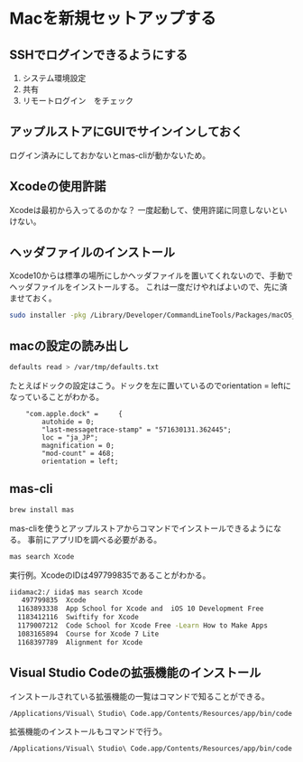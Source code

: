 # Macを新規セットアップする

## SSHでログインできるようにする

1. システム環境設定
1. 共有
1. リモートログイン　をチェック

## アップルストアにGUIでサインインしておく

ログイン済みにしておかないとmas-cliが動かないため。

## Xcodeの使用許諾

Xcodeは最初から入ってるのかな？
一度起動して、使用許諾に同意しないといけない。

## ヘッダファイルのインストール

Xcode10からは標準の場所にしかヘッダファイルを置いてくれないので、手動でヘッダファイルをインストールする。
これは一度だけやればよいので、先に済ませておく。

```bash
sudo installer -pkg /Library/Developer/CommandLineTools/Packages/macOS_SDK_headers_for_macOS_10.14.pkg -target /
```

## macの設定の読み出し

```bash
defaults read > /var/tmp/defaults.txt
```

たとえばドックの設定はこう。ドックを左に置いているのでorientation = leftになっていることがわかる。

```text
    "com.apple.dock" =     {
        autohide = 0;
        "last-messagetrace-stamp" = "571630131.362445";
        loc = "ja_JP";
        magnification = 0;
        "mod-count" = 468;
        orientation = left;
```

## mas-cli

```bash
brew install mas
```

mas-cliを使うとアップルストアからコマンドでインストールできるようになる。
事前にアプリIDを調べる必要がある。

```bash
mas search Xcode
```

実行例。XcodeのIDは497799835であることがわかる。

```bash
iidamac2:/ iida$ mas search Xcode
   497799835  Xcode                                                                (10.1)
  1163893338  App School for Xcode and  iOS 10 Development Free                    (1.0)
  1183412116  Swiftify for Xcode                                                   (4.6)
  1179007212  Code School for Xcode Free -Learn How to Make Apps                   (1.1.3)
  1083165894  Course for Xcode 7 Lite                                              (1.0)
  1168397789  Alignment for Xcode                                                  (1.1.2)
```

## Visual Studio Codeの拡張機能のインストール

インストールされている拡張機能の一覧はコマンドで知ることができる。

```bash
/Applications/Visual\ Studio\ Code.app/Contents/Resources/app/bin/code --list-extensions
```

拡張機能のインストールもコマンドで行う。

```bash
/Applications/Visual\ Studio\ Code.app/Contents/Resources/app/bin/code --install-extension "{{ item }}"
```
